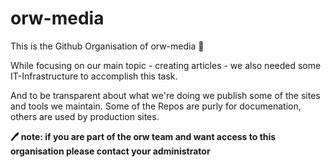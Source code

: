 # orw-media

This is the Github Organisation of orw-media 🎉

While focusing on our main topic - creating articles - we also needed some IT-Infrastructure to accomplish this task.

And to be transparent about what we're doing we publish some of the sites and tools we maintain. Some of the Repos are purly for documenation, others are used by production sites. 


**🖊️ note: if you are part of the orw team and want  access to this organisation please contact your administrator**
